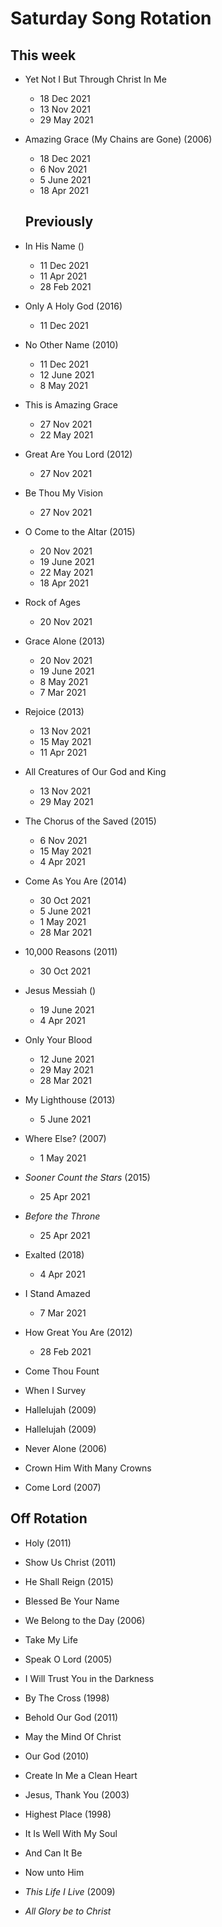 ﻿# Saturday Song Rotation

## This week

* Yet Not I But Through Christ In Me
  * 18 Dec 2021
  * 13 Nov 2021
  * 29 May 2021

* Amazing Grace (My Chains are Gone) (2006)
  * 18 Dec 2021
  * 6 Nov 2021
  * 5 June 2021
  * 18 Apr 2021
  
  ## Previously

* In His Name ()
  * 11 Dec 2021
  * 11 Apr 2021
  * 28 Feb 2021

* Only A Holy God (2016)
  * 11 Dec 2021

* No Other Name (2010)
  * 11 Dec 2021
  * 12 June 2021
  * 8 May 2021

* This is Amazing Grace
  * 27 Nov 2021
  * 22 May 2021

* Great Are You Lord (2012)
  * 27 Nov 2021

* Be Thou My Vision
  * 27 Nov 2021

* O Come to the Altar (2015)
  * 20 Nov 2021
  * 19 June 2021
  * 22 May 2021
  * 18 Apr 2021

* Rock of Ages
  * 20 Nov 2021

* Grace Alone (2013)
  * 20 Nov 2021
  * 19 June 2021
  * 8 May 2021
  * 7 Mar 2021

* Rejoice (2013)
  * 13 Nov 2021
  * 15 May 2021
  * 11 Apr 2021

* All Creatures of Our God and King
  * 13 Nov 2021
  * 29 May 2021

* The Chorus of the Saved (2015)
  * 6 Nov 2021
  * 15 May 2021
  * 4 Apr 2021

* Come As You Are (2014)
  * 30 Oct 2021
  * 5 June 2021
  * 1 May 2021
  * 28 Mar 2021

* 10,000 Reasons (2011)
  * 30 Oct 2021

* Jesus Messiah ()
  * 19 June 2021
  * 4 Apr 2021

* Only Your Blood
  * 12 June 2021
  * 29 May 2021
  * 28 Mar 2021

* My Lighthouse (2013)
  * 5 June 2021

* Where Else? (2007)
  * 1 May 2021
  
* *Sooner Count the Stars* (2015)
  * 25 Apr 2021

* *Before the Throne*
  * 25 Apr 2021

* Exalted (2018)
  * 4 Apr 2021

* I Stand Amazed
  * 7 Mar 2021

* How Great You Are (2012)
  * 28 Feb 2021

* Come Thou Fount

* When I Survey

* Hallelujah (2009)
  
* Hallelujah (2009)
  
* Never Alone (2006)

* Crown Him With Many Crowns

* Come Lord (2007)

## Off Rotation

* Holy (2011)

* Show Us Christ (2011)

* He Shall Reign (2015)

* Blessed Be Your Name

* We Belong to the Day (2006)

* Take My Life

* Speak O Lord (2005)

* I Will Trust You in the Darkness

* By The Cross (1998)

* Behold Our God (2011)

* May the Mind Of Christ

* Our God (2010)

* Create In Me a Clean Heart

* Jesus, Thank You (2003)

* Highest Place (1998)

* It Is Well With My Soul

* And Can It Be

* Now unto Him

* *This Life I Live* (2009)

* *All Glory be to Christ*
